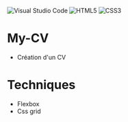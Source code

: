 ![Visual Studio Code](https://img.shields.io/badge/Visual%20Studio%20Code-0078d7.svg?style=for-the-badge&logo=visual-studio-code&logoColor=white) ![HTML5](https://img.shields.io/badge/html5-%23E34F26.svg?style=for-the-badge&logo=html5&logoColor=white) ![CSS3](https://img.shields.io/badge/css3-%FF0000.svg?style=for-the-badge&logo=css3&logoColor=white)


# My-CV
  * Création d'un CV 
  
 # Techniques
  * Flexbox
  * Css grid
